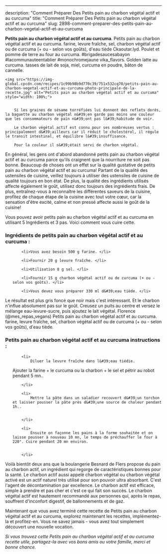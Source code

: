---
description: "Comment Préparer Des Petits pain au charbon végétal actif et au curcuma"
title: "Comment Préparer Des Petits pain au charbon végétal actif et au curcuma"
slug: 2898-comment-preparer-des-petits-pain-au-charbon-vegetal-actif-et-au-curcuma

<p>
	<strong>Petits pain au charbon végétal actif et au curcuma</strong>. 
	Petits pain au charbon végétal actif et au curcuma. farine, levure fraîche, sel, charbon végétal actif ou de curcuma (+ ou - selon vos goûts), d&#39;eau tiède Ckaoutar.lyd. Poulet et pomme de terre au four au curcuma. #brigadesaucesabayon #lacommunauteentablier #monochromejaune vika_flavors. Golden latte au curcuma. tasses de lait de soja, miel, curcuma en poudre, bâton de cannelle.
</p>
<p>
	
	<img src="https://img-global.cpcdn.com/recipes/1c99b98b9d770c39/751x532cq70/petits-pain-au-charbon-vegetal-actif-et-au-curcuma-photo-principale-de-la-recette.jpg" alt="Petits pain au charbon végétal actif et au curcuma" style="width: 100%;">
	
	
		Si les graines de sésame torréfiées lui donnent des reflets dorés, la baguette au charbon végétal n&#39;en garde pas moins une couleur que les consommateurs de pain n&#39;ont pas l&#39;habitude de voir.
	
		Le charbon végétal actif est connu pour ses nombreuses vertus : principalement d&#39;ailleurs car il réduit le cholestérol, il régule le transit intestinal, et équilibre l&#39;insuffisance.
	
		Pour la couleur il s&#39;était servi de charbon végétal.
	
</p>

En général, les gens ont d'abord abandonné petits pain au charbon végétal actif et au curcuma parce qu'ils craignent que la nourriture ne soit pas bonne. Beaucoup de choses ont un effet sur la qualité gustative de petits pain au charbon végétal actif et au curcuma! Partant de la qualité des ustensiles de cuisine, veillez toujours à utiliser des ustensiles de cuisine de qualité toujours en bon état. De plus, la qualité des ingrédients utilisés affecte également le goût, utilisez donc toujours des ingrédients frais. De plus, entraînez-vous à reconnaître les différentes saveurs de la cuisine, profitez de chaque étape de la cuisine avec tout votre cœur, car la sensation d'être excité, calme et non pressé affecte aussi le goût de la cuisine!

<!--inarticleads1-->

Vous pouvez avoir petits pain au charbon végétal actif et au curcuma en utilisant 5 Ingrédients et 3 pas. Voici comment vous cuire cette.

<h3>Ingrédients de petits pain au charbon végétal actif et au curcuma :</h3>

<ol>
	
		<li>Vous avez besoin 500 g farine. </li>
	
		<li>Fournir 20 g levure fraîche. </li>
	
		<li>Utilisation 8 g sel. </li>
	
		<li>Fournir 15 g charbon végétal actif ou de curcuma (+ ou - selon vos goûts). </li>
	
		<li>Vous devez vous préparer 330 ml d&#39;eau tiède. </li>
	
</ol>

Le résultat est plus gris foncé que noir mais c&#39;est intéressant. Et le charbon n&#39;influe absolument pas sur le goût. Creusez un puits au centre et versez le mélange eau-levure-sucre, puis ajoutez le lait végétal. Florence (@mes_repas_vegans) Petits pain au charbon végétal actif et au curcuma. farine, levure fraîche, sel, charbon végétal actif ou de curcuma (+ ou - selon vos goûts), d&#39;eau tiède. 

<!--inarticleads2-->

<h3>Petits pain au charbon végétal actif et au curcuma instructions :</h3>

<ol>
	
		<li>
			Diluer la levure fraîche dans l&#39;eau tiédie.

Ajouter la farine + le curcuma ou la charbon + le sel et pétrir au robot pendant 5 mn..
			
			
		</li>
	
		<li>
			Mettre la pâte dans un saladier recouvert d&#39;un torchon et laisser pousser la pâte près d&#39;une source de chaleur pendant 1h..
			
			
		</li>
	
		<li>
			Ensuite on façonne les pains à la forme souhaitée et on laisse pousser à nouveau 10 mn, le temps de préchauffer le four à 220°. Cuire pendant 20 mn environ.
			
			
		</li>
	
</ol>

Voilà bientôt deux ans que la boulangerie Besnard de Flers propose du pain au charbon actif, un ingrédient qui regorge de caractéristiques bonnes pour la santé. Le charbon actif aussi appelé charbon végétal ou charbon végétal activé est un actif naturel très utilisé pour son pouvoir ultra absorbant. C&#39;est l&#39;agent de décontamination par excellence. Le charbon actif est efficace, simple à prendre et pas cher et c&#39;est ce qui fait son succès. Le charbon végétal actif est hautement recommandé aux personnes qui, après le repas, souffrent d&#39;inconfort digestif, de ballonnements et de gaz. 

<!--inarticleads1-->

<p>
Maintenant que vous avez terminé cette recette de Petits pain au charbon végétal actif et au curcuma, explorez maintenant les recettes, implémentez-la et profitez-en. Vous ne savez jamais - vous avez tout simplement découvert une nouvelle vocation.
</p>

<p>
<i>Si vous trouvez cette Petits pain au charbon végétal actif et au curcuma recette utile, partagez-la avec vos bons amis ou votre famille, merci et bonne chance.</i>
</p>
